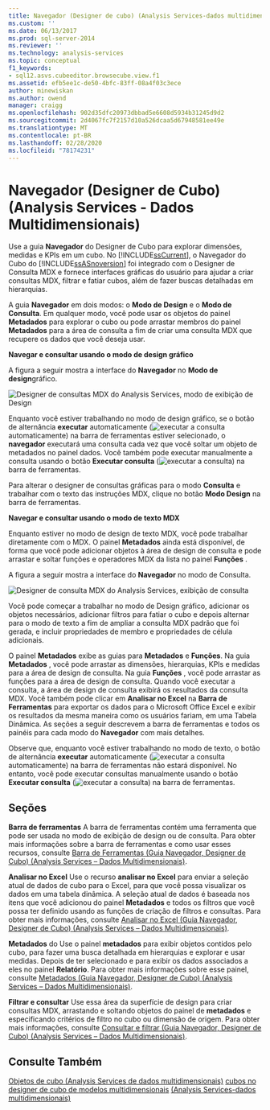 ```yaml
---
title: Navegador (Designer de cubo) (Analysis Services-dados multidimensionais) | Microsoft Docs
ms.custom: ''
ms.date: 06/13/2017
ms.prod: sql-server-2014
ms.reviewer: ''
ms.technology: analysis-services
ms.topic: conceptual
f1_keywords:
- sql12.asvs.cubeeditor.browsecube.view.f1
ms.assetid: efb5ee1c-de50-4bfc-83ff-08a4f03c3ece
author: minewiskan
ms.author: owend
manager: craigg
ms.openlocfilehash: 902d35dfc20973dbbad5e6608d5934b31245d9d2
ms.sourcegitcommit: 2d4067fc7f2157d10a526dcaa5d67948581ee49e
ms.translationtype: MT
ms.contentlocale: pt-BR
ms.lasthandoff: 02/28/2020
ms.locfileid: "78174231"
---
```

# <a name="browser-cube-designer-analysis-services---multidimensional-data"></a>Navegador (Designer de Cubo) (Analysis Services - Dados Multidimensionais)
  Use a guia **Navegador** do Designer de Cubo para explorar dimensões, medidas e KPIs em um cubo. No [!INCLUDE[ssCurrent](../includes/sscurrent-md.md)], o Navegador do Cubo do [!INCLUDE[ssASnoversion](../includes/ssasnoversion-md.md)] foi integrado com o Designer de Consulta MDX e fornece interfaces gráficas do usuário para ajudar a criar consultas MDX, filtrar e fatiar cubos, além de fazer buscas detalhadas em hierarquias.

 A guia **Navegador** em dois modos: o **Modo de Design** e o **Modo de Consulta**. Em qualquer modo, você pode usar os objetos do painel **Metadados** para explorar o cubo ou pode arrastar membros do painel **Metadados** para a área de consulta a fim de criar uma consulta MDX que recupere os dados que você deseja usar.

 **Navegar e consultar usando o modo de design gráfico**

 A figura a seguir mostra a interface do **Navegador** no **Modo de design**gráfico.

 ![Designer de consultas MDX do Analysis Services, modo de exibição de Design](media/rsqd-dsawas-mdx-designmode.gif "Designer de consultas MDX do Analysis Services, modo de exibição de Design")

 Enquanto você estiver trabalhando no modo de design gráfico, se o botão de alternância **executar** automaticamente (![executar a consulta](media/rsqdicon-autoexecute.gif "Executar a consulta automaticamente")automaticamente) na barra de ferramentas estiver selecionado, o **navegador** executará uma consulta cada vez que você soltar um objeto de metadados no painel dados. Você também pode executar manualmente a consulta usando o botão **Executar consulta** (![executar a consulta](media/rsqdicon-run.gif "Executar a consulta")) na barra de ferramentas.

 Para alterar o designer de consultas gráficas para o modo **Consulta** e trabalhar com o texto das instruções MDX, clique no botão **Modo Design** na barra de ferramentas.

 **Navegar e consultar usando o modo de texto MDX**

 Enquanto estiver no modo de design de texto MDX, você pode trabalhar diretamente com o MDX. O painel **Metadados** ainda está disponível, de forma que você pode adicionar objetos à área de design de consulta e pode arrastar e soltar funções e operadores MDX da lista no painel **Funções** .

 A figura a seguir mostra a interface do **Navegador** no modo de Consulta.

 ![Designer de consulta MDX do Analysis Services, exibição de consulta](media/rsqd-dsawas-mdx-querymode.gif "Designer de consulta MDX do Analysis Services, exibição de consulta")

 Você pode começar a trabalhar no modo de Design gráfico, adicionar os objetos necessários, adicionar filtros para fatiar o cubo e depois alternar para o modo de texto a fim de ampliar a consulta MDX padrão que foi gerada, e incluir propriedades de membro e propriedades de célula adicionais.

 O painel **Metadados** exibe as guias para **Metadados** e **Funções**. Na guia **Metadados** , você pode arrastar as dimensões, hierarquias, KPIs e medidas para a área de design de consulta. Na guia **Funções** , você pode arrastar as funções para a área de design de consulta. Quando você executar a consulta, a área de design de consulta exibirá os resultados da consulta MDX. Você também pode clicar em **Analisar no Excel** na **Barra de Ferramentas** para exportar os dados para o Microsoft Office Excel e exibir os resultados da mesma maneira como os usuários fariam, em uma Tabela Dinâmica. As seções a seguir descrevem a barra de ferramentas e todos os painéis para cada modo do **Navegador** com mais detalhes.

 Observe que, enquanto você estiver trabalhando no modo de texto, o botão de alternância **executar** automaticamente (![executar a consulta](media/rsqdicon-autoexecute.gif "Executar a consulta automaticamente")automaticamente) na barra de ferramentas não estará disponível. No entanto, você pode executar consultas manualmente usando o botão **Executar consulta** (![executar a consulta](media/rsqdicon-run.gif "Executar a consulta")) na barra de ferramentas.

## <a name="sections"></a>Seções
 **Barra de ferramentas** A barra de ferramentas contém uma ferramenta que pode ser usada no modo de exibição de design ou de consulta. Para obter mais informações sobre a barra de ferramentas e como usar esses recursos, consulte [Barra de Ferramentas &#40;Guia Navegador, Designer de Cubo&#41; &#40;Analysis Services – Dados Multidimensionais&#41;](toolbar-browser-tab-cube-designer-analysis-services-multidimensional-data.md).

 **Analisar no Excel** Use o recurso **analisar no Excel** para enviar a seleção atual de dados de cubo para o Excel, para que você possa visualizar os dados em uma tabela dinâmica. A seleção atual de dados é baseada nos itens que você adicionou do painel **Metadados** e todos os filtros que você possa ter definido usando as funções de criação de filtros e consultas. Para obter mais informações, consulte [Analisar no Excel &#40;Guia Navegador, Designer de Cubo&#41; &#40;Analysis Services – Dados Multidimensionais&#41;](analyze-in-excel-browser-cube-designer-analysis-services-multidimensional-data.md).

 **Metadados** do Use o painel **metadados** para exibir objetos contidos pelo cubo, para fazer uma busca detalhada em hierarquias e explorar e usar medidas. Depois de ter selecionado e para exibir os dados associados a eles no painel **Relatório**. Para obter mais informações sobre esse painel, consulte [Metadados &#40;Guia Navegador, Designer de Cubo&#41; &#40;Analysis Services – Dados Multidimensionais&#41;](metadata-browser-tab-cube-designer-analysis-services-multidimensional-data.md).

 **Filtrar e consultar** Use essa área da superfície de design para criar consultas MDX, arrastando e soltando objetos do painel de **metadados** e especificando critérios de filtro no cubo ou dimensão de origem. Para obter mais informações, consulte [Consultar e filtrar &#40;Guia Navegador, Designer de Cubo&#41; &#40;Analysis Services – Dados Multidimensionais&#41;](query-filter-browser-cube-designer-analysis-services-multidimensional-data.md).

## <a name="see-also"></a>Consulte Também
 [Objetos de cubo &#40;Analysis Services de dados multidimensionais&#41;](multidimensional-models-olap-logical-cube-objects/cube-objects-analysis-services-multidimensional-data.md) [cubos no designer de cubo de modelos multidimensionais](multidimensional-models/cubes-in-multidimensional-models.md) [&#40;Analysis Services-dados multidimensionais&#41;](cube-designer-analysis-services-multidimensional-data.md)



